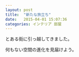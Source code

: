 ```yaml
---
layout: post
title:  "新たな旅立ち"
date:   2015-04-01 15:07:36
categories: インテリア 部屋
---
```

とある街に引っ越してきました。

何もない空間の進化を見届けよう。
